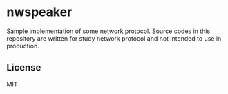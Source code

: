 # nwspeaker

Sample implementation of some network protocol.
Source codes in this repository are written for study network protocol and not intended to use in production.

## License
MIT
